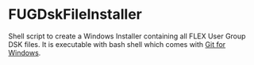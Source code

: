 # FUGDskFileInstaller

Shell script to create a Windows Installer containing all FLEX User Group DSK files. It is executable with bash shell which comes with [Git for Windows](https://git-scm.com/download/win).

